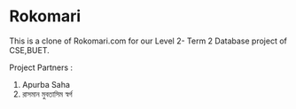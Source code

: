 # Rokomari
This is a clone of Rokomari.com for our Level 2- Term 2 Database project of CSE,BUET.

Project Partners : 
1. Apurba Saha
2. রাসমান মুবতাসিম স্বর্গ
